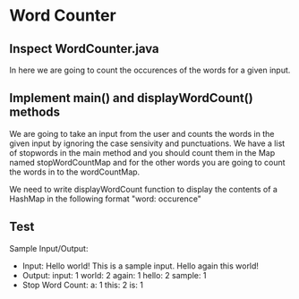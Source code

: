 # Word Counter

## Inspect WordCounter.java

In here we are going to count the occurences of the words for a given input.

## Implement main() and displayWordCount() methods

We are going to take an input from the user and counts the words in the given input by ignoring the case sensivity and punctuations. We have a list of stopwords in the main method and you should count them in the Map named stopWordCountMap and for the other words you are going to count the words in to the wordCountMap.

We need to write displayWordCount function to display the contents of a HashMap in the following format "word: occurence"

## Test

Sample Input/Output:
- Input: Hello world! This is a sample input. Hello again this world!
- Output: input: 1 world: 2 again: 1 hello: 2 sample: 1
- Stop Word Count: a: 1 this: 2 is: 1